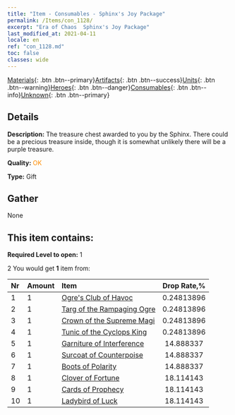 ```yaml
---
title: "Item - Consumables - Sphinx's Joy Package"
permalink: /Items/con_1128/
excerpt: "Era of Chaos  Sphinx's Joy Package"
last_modified_at: 2021-04-11
locale: en
ref: "con_1128.md"
toc: false
classes: wide
---
```

 [Materials](/Items/){: .btn .btn--primary}[Artifacts](/Items/Artifacts/){: .btn .btn--success}[Units](/Items/Units/){: .btn .btn--warning}[Heroes](/Items/Heroes/){: .btn .btn--danger}[Consumables](/Items/Consumables/){: .btn .btn--info}[Unknown](/Items/Unknown/){: .btn .btn--primary}

## Details
 **Description:** The treasure chest awarded to you by the Sphinx. There could be a precious treasure inside, though it is somewhat unlikely there will be a purple treasure. 

 **Quality:** <span style="color: #FF8C00">OK</span>

 **Type:** Gift

## Gather

  None

## This item contains:

 **Required Level to open:** 1

 2 You would get **1** item  from:

  | Nr | Amount |     Item    | Drop Rate,% |
  |:---|:-------|:------------|:---------:|
  | 1 | 1 | [Ogre's Club of Havoc](/Items/art_125/) | 0.24813896 | 
  | 2 | 1 | [Targ of the Rampaging Ogre](/Items/art_126/) | 0.24813896 | 
  | 3 | 1 | [Crown of the Supreme Magi](/Items/art_127/) | 0.24813896 | 
  | 4 | 1 | [Tunic of the Cyclops King](/Items/art_128/) | 0.24813896 | 
  | 5 | 1 | [Garniture of Interference](/Items/art_118/) | 14.888337 | 
  | 6 | 1 | [Surcoat of Counterpoise](/Items/art_119/) | 14.888337 | 
  | 7 | 1 | [Boots of Polarity](/Items/art_120/) | 14.888337 | 
  | 8 | 1 | [Clover of Fortune](/Items/art_109/) | 18.114143 | 
  | 9 | 1 | [Cards of Prophecy](/Items/art_110/) | 18.114143 | 
  | 10 | 1 | [Ladybird of Luck](/Items/art_111/) | 18.114143 | 

